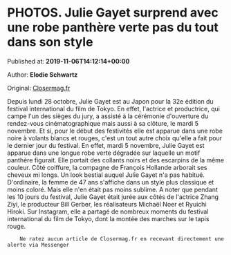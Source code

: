 
# PHOTOS. Julie Gayet surprend avec une robe panthère verte pas du tout dans son style

Published at: **2019-11-06T14:12:14+00:00**

Author: **Elodie Schwartz**

Original: [Closermag.fr](https://www.closermag.fr/people/photos.-julie-gayet-surprend-avec-une-robe-panthere-verte-pas-du-tout-dans-son-s-1045560)

Depuis lundi 28 octobre, Julie Gayet est au Japon pour la 32e édition du festival international du film de Tokyo. En effet, l'actrice et productrice, qui campe l'un des sièges du jury, a assisté à la cérémonie d'ouverture du rendez-vous cinématographique mais aussi à sa clôture, le mardi 5 novembre. Et si, pour le début des festivités elle est apparue dans une robe noire à volants blancs et rouges, c'est un tout autre choix qu'elle a fait pour le dernier jour du festival.
En effet, mardi 5 novembre, Julie Gayet est apparue dans une longue robe verte dégradée sur laquelle un motif panthère figurait. Elle portait des collants noirs et des escarpins de la même couleur. Côté coiffure, la compagne de François Hollande arborait ses cheveux mi longs. Un look bestial auquel Julie Gayet n'a pas habitué. D'ordinaire, la femme de 47 ans s'affiche dans un style plus classique et moins coloré. Mais elle n'en était pas moins sublime.
A noter que pendant les 10 jours du festival, Julie Gayet était jurée aux côtés de l'actrice Zhang Ziyi, le producteur Bill Gerber, les réalisateurs Michaël Noer et Ryuichi Hiroki. Sur Instagram, elle a partagé de nombreux moments du festival international du film de Tokyo, dont la montée des marches sur le tapis rouge.

        Ne ratez aucun article de Closermag.fr en recevant directement une alerte via Messenger
      
